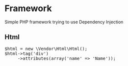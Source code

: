 <h1>Framework</h1>
Simple PHP framework trying to use Dependency Injection
<h2>Html</h2>
<pre>
$html = new \Vendor\Html\Html();
$html->tag('div')
     ->attributes(array('name' => 'Name'));
</pre>
